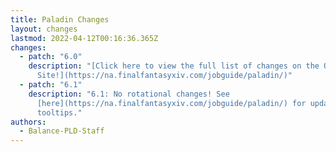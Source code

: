 ```yaml
---
title: Paladin Changes
layout: changes
lastmod: 2022-04-12T00:16:36.365Z
changes:
  - patch: "6.0"
    description: "[Click here to view the full list of changes on the Official
      Site!](https://na.finalfantasyxiv.com/jobguide/paladin/)"
  - patch: "6.1"
    description: "6.1: No rotational changes! See
      [here](https://na.finalfantasyxiv.com/jobguide/paladin/) for updated
      tooltips."
authors:
  - Balance-PLD-Staff
---
```

